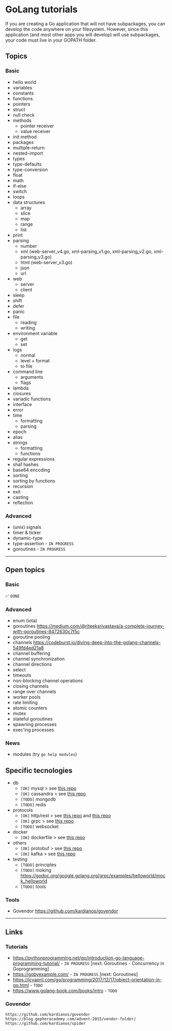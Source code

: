 
# GoLang tutorials

If you are creating a Go application that will not have subpackages, you can develop the code anywhere on your filesystem. However, since this application (and most other apps you will develop) will use subpackages, your code must live in your GOPATH folder.

## Topics

### Basic

* hello world
* variables
* constants
* functions
* pointers
* struct
* null check
* methods
  * pointer receiver
  * value receiver
* init method
* packages
* multiple-return
* nested-import
* types
* type-defaults
* type-conversion
* float
* math
* if-else
* switch
* loops
* data structures
  * array
  * slice
  * map
  * range
  * list
* print
* parsing
  * number
  * xml (web-server_v4.go, xml-parsing_v1.go, xml-parsing_v2.go, xml-parsing_v3.go)
  * html (web-server_v3.go)
  * json
  * url
* web
  * server
  * client
* sleep
* shift
* defer
* panic
* file
  * reading
  * writing
* environment variable
  * get
  * set
* logs
  * normal
  * level + format
  * to file
* command line
  * arguments
  * flags
* lambda
* closures
* variadic functions
* interface
* error
* time
  * formatting
  * parsing
* epoch
* alias
* strings
  * formatting
  * functions
* regular expressions
* sha1 hashes
* base64 encoding
* sorting
* sorting by functions
* recursion
* exit
* casting
* reflection

### Advanced

* (unix) signals
* timer & ticker
* dynamic-type
* type-assertion - `IN PROGRESS`
* goroutines - `IN PROGRESS`

---

## Open topics

### Basic

:white_check_mark: `DONE`

### Advanced

* enum (iota)
* goroutines   https://medium.com/@riteeksrivastava/a-complete-journey-with-goroutines-8472630c7f5c
* goroutine pooling
* channels   https://codeburst.io/diving-deep-into-the-golang-channels-549fd4ed21a8
* channel buffering
* channel synchronization
* channel directions
* select
* timeouts
* non-blocking channel operations
* closing channels
* range over channels
* worker pools
* rate limiting
* atomic counters
* mutex
* stateful goroutines
* spawning processes
* exec'ing processes

### News

* modules (try `go help modules`)

## Specific tecnologies

* db
  * `[OK]` mysql > see [this repo](https://github.com/bygui86/go-todo-rest-api-example)
  * `[OK]` cassandra > see [this repo](https://github.com/bygui86/go-rest-cassandra)
  * `[TODO]` mongodb
  * `[TODO]` redis
* protocols
  * `[OK]` http/rest > see [this repo](https://github.com/bygui86/go-rest-cassandra) and [this repo](https://github.com/bygui86/go-service)
  * `[OK]` grpc > see [this repo](https://github.com/bygui86/grpc-samples)
  * `[TODO]` websocket
* docker
  * `[OK]` dockerfile > see [this repo](https://github.com/bygui86/go-kafka/blob/master/consumer/Dockerfile)
* others
  * `[OK]` protobuf > see [this repo](https://github.com/bygui86/go-protobuf)
  * `[OK]` kafka > see [this repo](https://github.com/bygui86/go-kafka)
* testing
  * `[TODO]` principles
  * `[TODO]` moking   https://godoc.org/google.golang.org/grpc/examples/helloworld/mock_helloworld
  * `[TODO]` tools

### Tools

* Govendor   https://github.com/kardianos/govendor

---

## Links

### Tutorials
* https://pythonprogramming.net/go/introduction-go-language-programming-tutorial/ - `IN PROGRESS`
	[next: Goroutines - Concurrency in Goprogramming]
* https://gobyexample.com/ - `IN PROGRESS`
	[next: Goroutines]
* https://icyapril.com/go/programming/2017/12/17/object-orientation-in-go.html - `TODO`
* https://www.golang-book.com/books/intro - `TODO`

### Govendor
    https://github.com/kardianos/govendor
    https://blog.gopheracademy.com/advent-2015/vendor-folder/
    https://github.com/kardianos/spider
